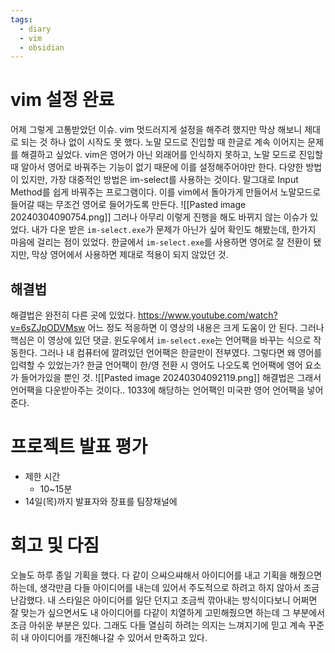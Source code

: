 ```yaml
---
tags:
  - diary
  - vim
  - obsidian
---
```

# vim  설정 완료
어제 그렇게 고통받았던 이슈. 
vim 멋드러지게 설정을 해주려 했지만 막상 해보니 제대로 되는 것 하나 없이 시작도 못 했다.
노말 모드로 진입할 때 한글로 계속 이어지는 문제를 해결하고 싶었다. 
vim은 영어가 아닌 외래어를 인식하지 못하고, 노말 모드로 진입할 때 알아서 영어로 바꿔주는 기능이 없기 때문에 이를 설정해주어야만 한다.
다양한 방법이 있지만, 가장 대중적인 방법은 im-select를 사용하는 것이다.
말그대로 Input Method를 쉽게 바꿔주는 프로그램이다.
이를 vim에서 돌아가게 만들어서 노말모드로 들어갈 때는 무조건 영어로 들어가도록 만든다.
![[Pasted image 20240304090754.png]]
그러나 아무리 이렇게 진행을 해도 바뀌지 않는 이슈가 있었다.
내가 다운 받은 `im-select.exe`가 문제가 아닌가 싶어 확인도 해봤는데, 한가지 마음에 걸리는 점이 있었다. 한글에서 `im-select.exe`를 사용하면 영어로 잘 전환이 됐지만, 막상 영어에서 사용하면 제대로 적용이 되지 않았던 것.
## 해결법
해결법은 완전히 다른 곳에 있었다.
https://www.youtube.com/watch?v=6sZJpODVMsw
어느 정도 적응하면 이 영상의 내용은 크게 도움이 안 된다. 그러나 핵심은 이 영상에 있던 댓글.
윈도우에서 `im-select.exe`는 언어팩을 바꾸는 식으로 작동한다. 그러나 내 컴퓨터에 깔려있던 언어팩은 한글만이 전부였다. 그렇다면 왜 영어를 입력할 수 있었는가? 한글 언어팩이 한/영 전환 시 영어도 나오도록 언어팩에 영어 요소가 들어가있을 뿐인  것.
![[Pasted image 20240304092119.png]]
해결법은 그래서 언어팩을 다운받아주는 것이다.. 1033에 해당하는 언어팩인 미국판 영어 언어팩을 넣어준다.

# 프로젝트 발표 평가
- 제한 시간
	- 10~15분
- 14일(목)까지 발표자와 장표를 팀장채널에
# 회고 및 다짐
오늘도 하루 종일 기획을 했다. 다 같이 으쌰으쌰해서 아이디어를 내고 기획을 해줬으면 하는데, 생각만큼 다들 아이디어를 내는데 있어서 주도적으로 하려고 하지 않아서 조금 난감했다. 내 스타일은 아이디어를 일단 던지고 조금씩 깎아내는 방식이다보니 어쩌면 잘 맞는가 싶으면서도 내 아이디어를 다같이 치열하게 고민해줬으면 하는데 그 부분에서 조금 아쉬운 부분은 있다. 
그래도 다들 열심히 하려는 의지는 느껴지기에 믿고 계속 꾸준히 내 아이디어를 개진해나갈 수 있어서 만족하고 있다.